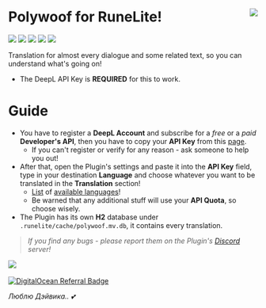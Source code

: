 # Polywoof for RuneLite\![<img align="right" height="192" src="https://user-images.githubusercontent.com/13049652/172053653-043b4dce-1bfb-46a5-82a6-d56fae313b9f.png">](icon.png)
[![](https://img.shields.io/endpoint?url=https://i.pluginhub.info/shields/rank/plugin/polywoof)](https://runelite.net/plugin-hub/show/polywoof)
[![](https://img.shields.io/endpoint?url=https://i.pluginhub.info/shields/installs/plugin/polywoof)](https://runelite.net/plugin-hub/show/polywoof)
[![](https://img.shields.io/discord/321345656184635402?label=Discord)](https://discord.gg/QbuVGMErrX)
[![](https://img.shields.io/tokei/lines/github/furfy/Polywoof?color=ff0080&label=Lines)](../..)
[![](https://img.shields.io/github/stars/furfy/Polywoof?style=social)](../..)

Translation for almost every dialogue and some related text, so you can understand what's going on!
- The DeepL API Key is **REQUIRED** for this to work.

# Guide
- You have to register a **DeepL Account** and subscribe for a *free* or a *paid* **Developer's API**, then you have to copy your **API Key** from this [page](https://www.deepl.com/pro-account/summary).
  - If you can't register or verify for any reason - ask someone to help you out!
- After that, open the Plugin's settings and paste it into the **API Key** field, type in your destination **Language** and choose whatever you want to be translated in the **Translation** section!
  - [List](src/main/resources/languages.json) of <span title="Last updated on June 4 Year 2022"><ins>available languages</ins></span>!
  - Be warned that any additional stuff will use your **API Quota**, so choose wisely.
- The Plugin has its own **H2** database under `.runelite/cache/polywoof.mv.db`, it contains every translation.

> *If you find any bugs - please report them on the Plugin's [Discord](https://discord.gg/QbuVGMErrX) server!*

[![](https://user-images.githubusercontent.com/13049652/161437194-fca3d9c0-7226-40ed-9403-b4c01393f1af.png)](../..)

[![DigitalOcean Referral Badge](https://web-platforms.sfo2.digitaloceanspaces.com/WWW/Badge%203.svg)](https://www.digitalocean.com/?refcode=71af1247dfc7&utm_campaign=Referral_Invite&utm_medium=Referral_Program&utm_source=badge)

*Люблю Дэйвика.. 💕*
